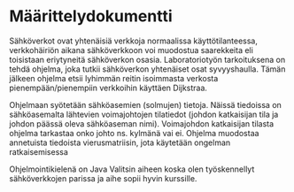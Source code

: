# Määrittelydokumentti
Sähköverkot ovat yhtenäisiä verkkoja normaalissa käyttötilanteessa, verkkohäiriön aikana sähköverkkoon voi muodostua 
saarekkeita eli toisistaan eriytyneitä sähköverkon osasia. Laboratoriotyön tarkoituksena on tehdä ohjelma, joka tutkii 
sähköverkon yhtenäiset osat syvyyshaulla. Tämän jälkeen ohjelma etsii lyhimmän reitin isoimmasta verkosta pienempään/pienempiin
verkkoihin käyttäen Dijkstraa. 

Ohjelmaan syötetään sähköasemien (solmujen) tietoja. Näissä tiedoissa on sähköasemalta lähtevien
voimajohtojen tilatiedot (johdon katkaisijan tila ja johdon päässä oleva sähköaseman nimi). Voimajohdon katkaisijan tilasta 
ohjelma tarkastaa onko johto ns. kylmänä vai ei. Ohjelma muodostaa annetuista tiedoista vierusmatriisin, jota käytetään
ongelman ratkaisemisessa

Ohjelmointikielenä on Java
Valitsin aiheen koska olen työskennellyt sähköverkkojen parissa ja aihe sopii hyvin kurssille.
